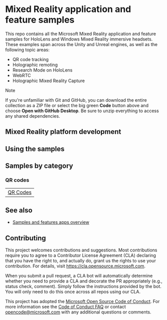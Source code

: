 # Mixed Reality application and feature samples

This repo contains all the Microsoft Mixed Reality application and feature samples for HoloLens and Windows Mixed Reality immersive headsets. These examples span across the Unity and Unreal engines, as well as the following topic areas: 
* QR code tracking
* Holographic remoting
* Research Mode on HoloLens 
* WebRTC
* Holographic Mixed Reality Capture

> [!NOTE] 
> If you're unfamiliar with Git and GitHub, you can download the entire collection as a ZIP file or select the big green **Code** button above and choose **Open with GitHub Desktop**. Be sure to unzip everything to access any shared dependencies.

## Mixed Reality platform development

## Using the samples 

## Samples by category

### QR codes

<table>
 <tr>
  <td><a href="Samples/QRCode-Unity">QR Codes</a></td>
 </tr>
</table>

## See also

* [Samples and features apps overview](https://docs.microsoft.com/windows/mixed-reality/develop/features-and-samples?tabs=unity)

## Contributing

This project welcomes contributions and suggestions.  Most contributions require you to agree to a
Contributor License Agreement (CLA) declaring that you have the right to, and actually do, grant us
the rights to use your contribution. For details, visit https://cla.opensource.microsoft.com.

When you submit a pull request, a CLA bot will automatically determine whether you need to provide
a CLA and decorate the PR appropriately (e.g., status check, comment). Simply follow the instructions
provided by the bot. You will only need to do this once across all repos using our CLA.

This project has adopted the [Microsoft Open Source Code of Conduct](https://opensource.microsoft.com/codeofconduct/).
For more information see the [Code of Conduct FAQ](https://opensource.microsoft.com/codeofconduct/faq/) or
contact [opencode@microsoft.com](mailto:opencode@microsoft.com) with any additional questions or comments.

